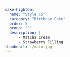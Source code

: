```yaml
---
cake-hightea:
  name: "Style C5"
  category: "Birthday Cake"
  order: 5
  group: "C"
  description: |
      - Matcha Cream
      - Strawberry Filling
thumbnail: ./main.jpg
---
```

